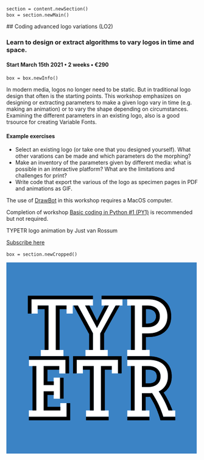 

<!-- LO2 -->



~~~
section = content.newSection()
box = section.newMain()
~~~
<a name="LO2"/>
## Coding advanced logo variations <span class="wcode">(LO2)</span>

### Learn to design or extract algorithms to vary logos in time and space. 

#### Start March 15<span class="sup">th</span> 2021 • 2 weeks • €290

~~~
box = box.newInfo()
~~~

In modern media, logos no longer need to be static. But in traditional logo design that often is the starting points. This workshop emphasizes on designing or extracting parameters to make a given logo vary in time (e.g. making an animation) or to vary the shape depending on circumstances. Examining the different parameters in an existing logo, also is a good trsource for creating Variable Fonts.


#### Example exercises

* Select an existing logo (or take one that you designed yourself). What other varations can be made and which parameters do the morphing?
* Make an inventory of the parameters given by different media: what is possible in an interactive platform? What are the limitations and challenges for print? 
* Write code that export the various of the logo as specimen pages in PDF and animations as GIF.

The use of <a href="http://drawbot.com" target="external">DrawBot</a> in this workshop requires a MacOS computer.

Completion of workshop [Basic coding in Python #1 (PY1)](#PY1) is recommended but not required.

TYPETR logo animation by Just van Rossum

<a href="https://docs.google.com/forms/d/1vLKGROUx03Sm3QGWEwuP1f7Uo1v4qQCmG1FlaxOT88A" target="external">Subscribe here</a>

~~~
box = section.newCropped()
~~~

![cover y=center x=center](animations/typetr-logo-square.gif)


